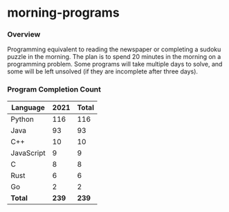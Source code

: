 # morning-programs

### Overview

Programming equivalent to reading the newspaper or completing a sudoku puzzle in the morning.  The plan is to spend 20 
minutes in the morning on a programming problem.  Some programs will take multiple days to solve, and some will be left 
unsolved (if they are incomplete after three days).

### Program Completion Count

| Language     | 2021    | Total   |
|--------------|---------|---------|
| Python       | 116     | 116     |
| Java         | 93      | 93      |
| C++          | 10      | 10      |
| JavaScript   | 9       | 9       |
| C            | 8       | 8       |
| Rust         | 6       | 6       |
| Go           | 2       | 2       |
| **Total**    | **239** | **239** |

